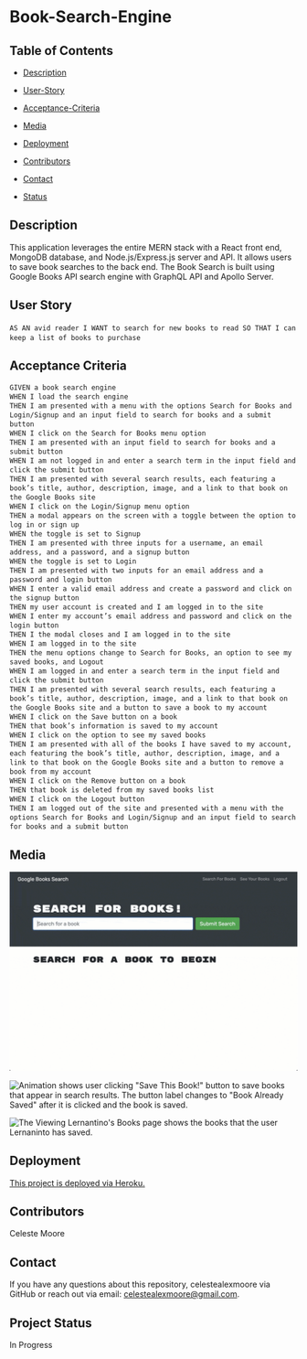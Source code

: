 # Book-Search-Engine

  ## Table of Contents

  * [Description](#Description)

  * [User-Story](#User-Story)

  * [Acceptance-Criteria](#Acceptance-Criteria)

  * [Media](#Media)

  * [Deployment](#Deployment)

  * [Contributors](#Contributors)

  * [Contact](#Contact)

  * [Status](Status)


  ## Description
  This application leverages the entire MERN stack with a React front end, MongoDB database, and Node.js/Express.js server and API. It allows users to save book searches to the back end. The Book Search is built using Google Books API search engine with GraphQL API and Apollo Server.

  ## User Story

  `
  AS AN avid reader
  I WANT to search for new books to read
  SO THAT I can keep a list of books to purchase
  `

  ## Acceptance Criteria

  ```
  GIVEN a book search engine  
  WHEN I load the search engine  
  THEN I am presented with a menu with the options Search for Books and Login/Signup and an input field to search for books and a submit button  
  WHEN I click on the Search for Books menu option  
  THEN I am presented with an input field to search for books and a submit button  
  WHEN I am not logged in and enter a search term in the input field and click the submit button  
  THEN I am presented with several search results, each featuring a book’s title, author, description, image, and a link to that book on the Google Books site  
  WHEN I click on the Login/Signup menu option  
  THEN a modal appears on the screen with a toggle between the option to log in or sign up  
  WHEN the toggle is set to Signup  
  THEN I am presented with three inputs for a username, an email address, and a password, and a signup button  
  WHEN the toggle is set to Login  
  THEN I am presented with two inputs for an email address and a password and login button  
  WHEN I enter a valid email address and create a password and click on the signup button  
  THEN my user account is created and I am logged in to the site  
  WHEN I enter my account’s email address and password and click on the login button  
  THEN I the modal closes and I am logged in to the site  
  WHEN I am logged in to the site  
  THEN the menu options change to Search for Books, an option to see my saved books, and Logout  
  WHEN I am logged in and enter a search term in the input field and click the submit button  
  THEN I am presented with several search results, each featuring a book’s title, author, description, image, and a link to that book on the Google Books site and a button to save a book to my account  
  WHEN I click on the Save button on a book  
  THEN that book’s information is saved to my account  
  WHEN I click on the option to see my saved books  
  THEN I am presented with all of the books I have saved to my account, each featuring the book’s title, author, description, image, and a link to that book on the Google Books site and a button to remove a book from my account  
  WHEN I click on the Remove button on a book  
  THEN that book is deleted from my saved books list  
  WHEN I click on the Logout button  
  THEN I am logged out of the site and presented with a menu with the options Search for Books and Login/Signup and an input field to search for books and a submit button  
  ```

  ## Media  
  ![Animation shows "star wars" typed into a search box and books about Star Wars appearing as results.](./Assets/21-mern-homework-demo-01.gif)  

  ![Animation shows user clicking "Save This Book!" button to save books that appear in search results. The button label changes to "Book Already Saved" after it is clicked and the book is saved.](./Assets/21-mern-homework-demo-02.gif)  

  ![The Viewing Lernantino's Books page shows the books that the user Lernaninto has saved.](./Assets/21-mern-homework-demo-03.gif)

  ## Deployment  
  [This project is deployed via Heroku.](./utils/readme-generator-vid.mov)  
  

  ## Contributors  
  Celeste Moore

  ## Contact
  If you have any questions about this repository, celestealexmoore via GitHub or reach out via email:
  celestealexmoore@gmail.com.

  ## Project Status
  In Progress